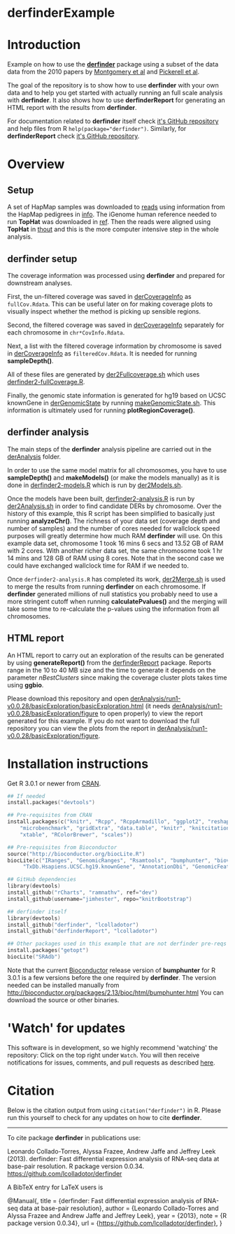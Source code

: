 derfinderExample
================

# Introduction

Example on how to use the __[derfinder](https://github.com/lcolladotor/derfinder)__ package using a subset of the data data from the 2010 papers by [Montgomery et al](http://www.ncbi.nlm.nih.gov/pubmed?term=20220756) and [Pickerell et al](http://www.ncbi.nlm.nih.gov/pubmed?term=20220758).

The goal of the repository is to show how to use __derfinder__ with your own data and to help you get started with actually running an full scale analysis with __derfinder__. It also shows how to use __derfinderReport__ for generating an HTML report with the results from __derfinder__.

For documentation related to __derfinder__ itself check [it's GitHub repository](https://github.com/lcolladotor/derfinder) and help files from R `help(package="derfinder")`. Similarly, for __derfinderReport__ check [it's GitHub repository](https://github.com/lcolladotor/derfinderReport).


# Overview

## Setup

A set of HapMap samples was downloaded to [reads](https://github.com/lcolladotor/derfinderExample/tree/master/reads) using information from the HapMap pedigrees in [info](https://github.com/lcolladotor/derfinderExample/tree/master/info). The iGenome human reference needed to run __TopHat__ was downloaded in [ref](https://github.com/lcolladotor/derfinderExample/tree/master/ref). Then the reads were aligned using __TopHat__ in [thout](https://github.com/lcolladotor/derfinderExample/tree/master/thout) and this is the more computer intensive step in the whole analysis.

## derfinder setup

The coverage information was processed using __derfinder__ and prepared for downstream analyses. 

First, the un-filtered coverage was saved in [derCoverageInfo](https://github.com/lcolladotor/derfinderExample/tree/master/derCoverageInfo) as `fullCov.Rdata`. This can be useful later on for making coverage plots to visually inspect whether the method is picking up sensible regions. 

Second, the filtered coverage was saved in [derCoverageInfo](https://github.com/lcolladotor/derfinderExample/tree/master/derCoverageInfo) separately for each chromosome in `chr*CovInfo.Rdata`.

Next, a list with the filtered coverage information by chromosome is saved in [derCoverageInfo](https://github.com/lcolladotor/derfinderExample/tree/master/derCoverageInfo) as `filteredCov.Rdata`. It is needed for running __sampleDepth()__.

All of these files are generated by [der2Fullcoverage.sh](https://github.com/lcolladotor/derfinderExample/tree/master/derCoverageInfo/der2Fullcoverage.sh) which uses [derfinder2-fullCoverage.R](https://github.com/lcolladotor/derfinderExample/tree/master/derCoverageInfo/derfinder2-fullCoverage.R).

Finally, the genomic state information is generated for hg19 based on UCSC knownGene in [derGenomicState](https://github.com/lcolladotor/derfinderExample/tree/master/derGenomicState) by running [makeGenomicState.sh](https://github.com/lcolladotor/derfinderExample/tree/master/derGenomicState/makeGenomicState.sh). This information is ultimately used for running __plotRegionCoverage()__.

## derfinder analysis

The main steps of the __derfinder__ analysis pipeline are carried out in the [derAnalysis](https://github.com/lcolladotor/derfinderExample/tree/master/derAnalysis) folder.

In order to use the same model matrix for all chromosomes, you have to use __sampleDepth()__ and __makeModels()__ (or make the models manually) as it is done in [derfinder2-models.R](https://github.com/lcolladotor/derfinderExample/blob/master/derAnalysis/derfinder2-models.R) which is run by [der2Models.sh](https://github.com/lcolladotor/derfinderExample/blob/master/derAnalysis/der2Models.sh). 

Once the models have been built,  [derfinder2-analysis.R](https://github.com/lcolladotor/derfinderExample/blob/master/derAnalysis/derfinder2-analysis.R) is run by [der2Analysis.sh](https://github.com/lcolladotor/derfinderExample/blob/master/derAnalysis/der2Analysis.sh) in order to find candidate DERs by chromosome. Over the history of this example, this R script has been simplified to basically just running __analyzeChr()__. The richness of your data set (coverage depth and number of samples) and the number of cores needed for wallclock speed purposes will greatly determine how much RAM __derfinder__ will use. On this example data set, chromosome 1 took 16 mins 6 secs and 13.52 GB of RAM with 2 cores. With another richer data set, the same chromosome took 1 hr 14 mins and 128 GB of RAM using 8 cores. Note that in the second case we could have exchanged wallclock time for RAM if we needed to.

Once `derfinder2-analysis.R` has completed its work, [der2Merge.sh](https://github.com/lcolladotor/derfinderExample/blob/master/derAnalysis/der2Merge.sh) is used to merge the results from running __derfinder__ on each chromosome. If __derfinder__ generated millions of null statistics you probably need to use a more stringent cutoff when running __calculatePvalues()__ and the merging will take some time to re-calculate the p-values using the information from all chromosomes.

## HTML report

An HTML report to carry out an exploration of the results can be generated by using __generateReport()__ from the [derfinderReport](https://github.com/lcolladotor/derfinderReport) package. Reports range in the 10 to 40 MB size and the time to generate it depends on the parameter _nBestClusters_ since making the coverage cluster plots takes time using __ggbio__. 

Please download this repository and open [derAnalysis/run1-v0.0.28/basicExploration/basicExploration.html](https://github.com/lcolladotor/derfinderExample/blob/master/derAnalysis/run1-v0.0.28/basicExploration/basicExploration.html) (it needs [derAnalysis/run1-v0.0.28/basicExploration/figure](https://github.com/lcolladotor/derfinderExample/tree/master/derAnalysis/run1-v0.0.28/basicExploration/figure) to open properly) to view the report generated for this example. If you do not want to download the full repository you can view the plots from the report in [derAnalysis/run1-v0.0.28/basicExploration/figure](https://github.com/lcolladotor/derfinderExample/tree/master/derAnalysis/run1-v0.0.28/basicExploration/figure).


# Installation instructions

Get R 3.0.1 or newer from [CRAN](http://cran.r-project.org/).

```S
## If needed
install.packages("devtools")

## Pre-requisites from CRAN
install.packages(c("knitr", "Rcpp", "RcppArmadillo", "ggplot2", "reshape2", "plyr", 
	"microbenchmark", "gridExtra", "data.table", "knitr", "knitcitations",
	"xtable", "RColorBrewer", "scales"))

## Pre-requisites from Bioconductor
source("http://bioconductor.org/biocLite.R")
biocLite(c("IRanges", "GenomicRanges", "Rsamtools", "bumphunter", "biovizBase", "ggbio", "qvalue",
	 "TxDb.Hsapiens.UCSC.hg19.knownGene", "AnnotationDbi", "GenomicFeatures"))

## GitHub dependencies
library(devtools)
install_github("rCharts", "ramnathv", ref="dev")
install_github(username="jimhester", repo="knitrBootstrap")

## derfinder itself
library(devtools)
install_github("derfinder", "lcolladotor")
install_github("derfinderReport", "lcolladotor")

## Other packages used in this example that are not derfinder pre-reqs
install.packages("getopt")
biocLite("SRAdb")
```

Note that the current [Bioconductor](http://www.bioconductor.org/) release version of __bumphunter__ for R 3.0.1 is a few versions before the one required by __derfinder__. The version needed can be installed manually from http://bioconductor.org/packages/2.13/bioc/html/bumphunter.html You can download the source or other binaries.

# 'Watch' for updates

This software is in development, so we highly recommend 'watching' the repository: Click on the top right under `Watch`. You will then receive notifications for issues, comments, and pull requests as described [here](https://help.github.com/articles/notifications).

# Citation

Below is the citation output from using `citation("derfinder")` in R. Please run this yourself to check for any updates on how to cite __derfinder__.

---

To cite package __derfinder__ in publications use:

Leonardo Collado-Torres, Alyssa Frazee, Andrew Jaffe and Jeffrey Leek (2013). derfinder: Fast differential expression analysis of RNA-seq data at base-pair resolution. R package version 0.0.34. https://github.com/lcolladotor/derfinder

A BibTeX entry for LaTeX users is

@Manual{, title = {derfinder: Fast differential expression analysis of RNA-seq data at base-pair resolution}, author = {Leonardo Collado-Torres and Alyssa Frazee and Andrew Jaffe and Jeffrey Leek}, year = {2013}, note = {R package version 0.0.34}, url = {https://github.com/lcolladotor/derfinder}, }
